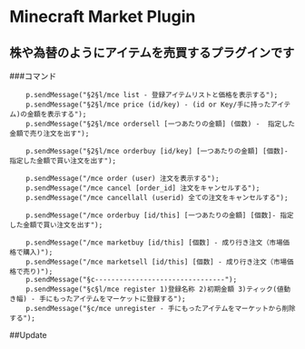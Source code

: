 # Minecraft Market Plugin


## 株や為替のようにアイテムを売買するプラグインです

###コマンド

        p.sendMessage("§2§l/mce list - 登録アイテムリストと価格を表示する");
        p.sendMessage("§2§l/mce price (id/key) - (id or Key/手に持ったアイテム)の金額を表示する");
        p.sendMessage("§2§l/mce ordersell [一つあたりの金額] (個数) -  指定した金額で売り注文を出す");

        p.sendMessage("§2§l/mce orderbuy [id/key] [一つあたりの金額] [個数]- 指定した金額で買い注文を出す");

        p.sendMessage("/mce order (user) 注文を表示する");
        p.sendMessage("/mce cancel [order_id] 注文をキャンセルする");
        p.sendMessage("/mce cancellall (userid) 全ての注文をキャンセルする");

        p.sendMessage("/mce orderbuy [id/this] [一つあたりの金額] [個数]- 指定した金額で買い注文を出す");

        p.sendMessage("/mce marketbuy [id/this] [個数] - 成り行き注文（市場価格で購入)");
        p.sendMessage("/mce marketsell [id/this] [個数] - 成り行き注文（市場価格で売り)");
        p.sendMessage("§c--------------------------------");
        p.sendMessage("§c§l/mce register 1)登録名称 2)初期金額 3)ティック(値動き幅) - 手にもったアイテムをマーケットに登録する");
        p.sendMessage("§c/mce unregister - 手にもったアイテムをマーケットから削除する");

##Update
